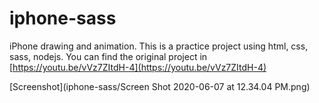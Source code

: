 # iphone-sass
iPhone drawing and animation. This is a practice project using html, css, sass, nodejs. You can find the original project in [https://youtu.be/vVz7ZItdH-4](https://youtu.be/vVz7ZItdH-4)

[Screenshot](iphone-sass/Screen Shot 2020-06-07 at 12.34.04 PM.png)
